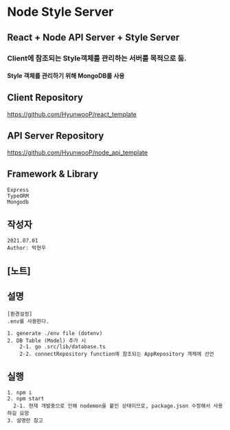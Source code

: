 # Node Style Server

## React + Node API Server + Style Server

### Client에 참조되는 Style객체를 관리하는 서버를 목적으로 둠.

#### Style 객체를 관리하기 위해 MongoDB를 사용

## Client Repository

https://github.com/HyunwooP/react_template

## API Server Repository

https://github.com/HyunwooP/node_api_template

## Framework & Library

```
Express
TypeORM
Mongodb
```

## 작성자

```
2021.07.01
Author: 박현우
```

## [노트]

## 설명

```
[환경설정]
.env를 사용한다.

1. generate ./env file (dotenv)
2. DB Table (Model) 추가 시
    2-1. go .src/lib/database.ts
    2-2. connectRepository function에 참조되는 AppRepository 객체에 선언
```

## 실행

```
1. npm i
2. npm start
  2-1. 현재 개발중으로 인해 nodemon을 붙인 상태이므로, package.json 수정해서 사용하길 요망
3. 설명란 참고
```

